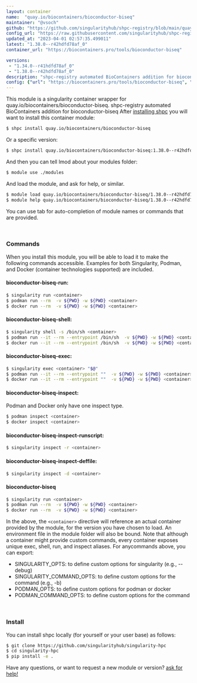 ```yaml
---
layout: container
name:  "quay.io/biocontainers/bioconductor-biseq"
maintainer: "@vsoch"
github: "https://github.com/singularityhub/shpc-registry/blob/main/quay.io/biocontainers/bioconductor-biseq/container.yaml"
config_url: "https://raw.githubusercontent.com/singularityhub/shpc-registry/main/quay.io/biocontainers/bioconductor-biseq/container.yaml"
updated_at: "2023-04-01 02:57:35.499011"
latest: "1.38.0--r42hdfd78af_0"
container_url: "https://biocontainers.pro/tools/bioconductor-biseq"

versions:
 - "1.34.0--r41hdfd78af_0"
 - "1.38.0--r42hdfd78af_0"
description: "shpc-registry automated BioContainers addition for bioconductor-biseq"
config: {"url": "https://biocontainers.pro/tools/bioconductor-biseq", "maintainer": "@vsoch", "description": "shpc-registry automated BioContainers addition for bioconductor-biseq", "latest": {"1.38.0--r42hdfd78af_0": "sha256:7e59f3472781e4173a1eeb6fd8a7de21a8ed653ade52aa5f1f86f7c482cc2975"}, "tags": {"1.34.0--r41hdfd78af_0": "sha256:a014ec0df02513d84afadfe16f7f3b54a0754d648ce28b3705a38e752c290ac7", "1.38.0--r42hdfd78af_0": "sha256:7e59f3472781e4173a1eeb6fd8a7de21a8ed653ade52aa5f1f86f7c482cc2975"}, "docker": "quay.io/biocontainers/bioconductor-biseq"}
---
```


This module is a singularity container wrapper for quay.io/biocontainers/bioconductor-biseq.
shpc-registry automated BioContainers addition for bioconductor-biseq
After [installing shpc](#install) you will want to install this container module:


```bash
$ shpc install quay.io/biocontainers/bioconductor-biseq
```

Or a specific version:

```bash
$ shpc install quay.io/biocontainers/bioconductor-biseq:1.38.0--r42hdfd78af_0
```

And then you can tell lmod about your modules folder:

```bash
$ module use ./modules
```

And load the module, and ask for help, or similar.

```bash
$ module load quay.io/biocontainers/bioconductor-biseq/1.38.0--r42hdfd78af_0
$ module help quay.io/biocontainers/bioconductor-biseq/1.38.0--r42hdfd78af_0
```

You can use tab for auto-completion of module names or commands that are provided.

<br>

### Commands

When you install this module, you will be able to load it to make the following commands accessible.
Examples for both Singularity, Podman, and Docker (container technologies supported) are included.

#### bioconductor-biseq-run:

```bash
$ singularity run <container>
$ podman run --rm  -v ${PWD} -w ${PWD} <container>
$ docker run --rm  -v ${PWD} -w ${PWD} <container>
```

#### bioconductor-biseq-shell:

```bash
$ singularity shell -s /bin/sh <container>
$ podman run --it --rm --entrypoint /bin/sh  -v ${PWD} -w ${PWD} <container>
$ docker run --it --rm --entrypoint /bin/sh  -v ${PWD} -w ${PWD} <container>
```

#### bioconductor-biseq-exec:

```bash
$ singularity exec <container> "$@"
$ podman run --it --rm --entrypoint ""  -v ${PWD} -w ${PWD} <container> "$@"
$ docker run --it --rm --entrypoint ""  -v ${PWD} -w ${PWD} <container> "$@"
```

#### bioconductor-biseq-inspect:

Podman and Docker only have one inspect type.

```bash
$ podman inspect <container>
$ docker inspect <container>
```

#### bioconductor-biseq-inspect-runscript:

```bash
$ singularity inspect -r <container>
```

#### bioconductor-biseq-inspect-deffile:

```bash
$ singularity inspect -d <container>
```



#### bioconductor-biseq

```bash
$ singularity run <container>
$ podman run --rm  -v ${PWD} -w ${PWD} <container>
$ docker run --rm  -v ${PWD} -w ${PWD} <container>
```


In the above, the `<container>` directive will reference an actual container provided
by the module, for the version you have chosen to load. An environment file in the
module folder will also be bound. Note that although a container
might provide custom commands, every container exposes unique exec, shell, run, and
inspect aliases. For anycommands above, you can export:

 - SINGULARITY_OPTS: to define custom options for singularity (e.g., --debug)
 - SINGULARITY_COMMAND_OPTS: to define custom options for the command (e.g., -b)
 - PODMAN_OPTS: to define custom options for podman or docker
 - PODMAN_COMMAND_OPTS: to define custom options for the command

<br>

### Install

You can install shpc locally (for yourself or your user base) as follows:

```bash
$ git clone https://github.com/singularityhub/singularity-hpc
$ cd singularity-hpc
$ pip install -e .
```

Have any questions, or want to request a new module or version? [ask for help!](https://github.com/singularityhub/singularity-hpc/issues)